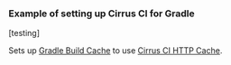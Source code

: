 ### Example of setting up Cirrus CI for Gradle

[testing]

Sets up [Gradle Build Cache](https://docs.gradle.org/current/userguide/build_cache.html) to use [Cirrus CI HTTP Cache](http://cirrus-ci.org/#/docs/writing-tasks?id=http-cache).
